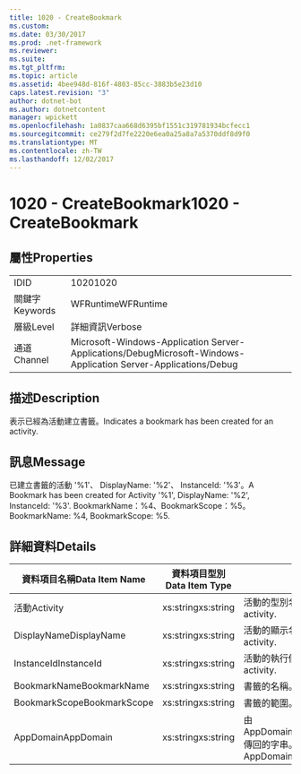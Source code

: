 ```yaml
---
title: 1020 - CreateBookmark
ms.custom: 
ms.date: 03/30/2017
ms.prod: .net-framework
ms.reviewer: 
ms.suite: 
ms.tgt_pltfrm: 
ms.topic: article
ms.assetid: 4bee948d-816f-4803-85cc-3883b5e23d10
caps.latest.revision: "3"
author: dotnet-bot
ms.author: dotnetcontent
manager: wpickett
ms.openlocfilehash: 1a0837caa668d6395bf1551c319781934bcfecc1
ms.sourcegitcommit: ce279f2d7fe2220e6ea0a25a8a7a5370ddf8d9f0
ms.translationtype: MT
ms.contentlocale: zh-TW
ms.lasthandoff: 12/02/2017
---
```

# <a name="1020---createbookmark"></a><span data-ttu-id="22993-102">1020 - CreateBookmark</span><span class="sxs-lookup"><span data-stu-id="22993-102">1020 - CreateBookmark</span></span>
## <a name="properties"></a><span data-ttu-id="22993-103">屬性</span><span class="sxs-lookup"><span data-stu-id="22993-103">Properties</span></span>  
  
|||  
|-|-|  
|<span data-ttu-id="22993-104">ID</span><span class="sxs-lookup"><span data-stu-id="22993-104">ID</span></span>|<span data-ttu-id="22993-105">1020</span><span class="sxs-lookup"><span data-stu-id="22993-105">1020</span></span>|  
|<span data-ttu-id="22993-106">關鍵字</span><span class="sxs-lookup"><span data-stu-id="22993-106">Keywords</span></span>|<span data-ttu-id="22993-107">WFRuntime</span><span class="sxs-lookup"><span data-stu-id="22993-107">WFRuntime</span></span>|  
|<span data-ttu-id="22993-108">層級</span><span class="sxs-lookup"><span data-stu-id="22993-108">Level</span></span>|<span data-ttu-id="22993-109">詳細資訊</span><span class="sxs-lookup"><span data-stu-id="22993-109">Verbose</span></span>|  
|<span data-ttu-id="22993-110">通道</span><span class="sxs-lookup"><span data-stu-id="22993-110">Channel</span></span>|<span data-ttu-id="22993-111">Microsoft-Windows-Application Server-Applications/Debug</span><span class="sxs-lookup"><span data-stu-id="22993-111">Microsoft-Windows-Application Server-Applications/Debug</span></span>|  
  
## <a name="description"></a><span data-ttu-id="22993-112">描述</span><span class="sxs-lookup"><span data-stu-id="22993-112">Description</span></span>  
 <span data-ttu-id="22993-113">表示已經為活動建立書籤。</span><span class="sxs-lookup"><span data-stu-id="22993-113">Indicates a bookmark has been created for an activity.</span></span>  
  
## <a name="message"></a><span data-ttu-id="22993-114">訊息</span><span class="sxs-lookup"><span data-stu-id="22993-114">Message</span></span>  
 <span data-ttu-id="22993-115">已建立書籤的活動 '%1'、 DisplayName: '%2'、 InstanceId: '%3'。</span><span class="sxs-lookup"><span data-stu-id="22993-115">A Bookmark has been created for Activity '%1', DisplayName: '%2', InstanceId: '%3'.</span></span>  <span data-ttu-id="22993-116">BookmarkName：%4、BookmarkScope：%5。</span><span class="sxs-lookup"><span data-stu-id="22993-116">BookmarkName: %4, BookmarkScope: %5.</span></span>  
  
## <a name="details"></a><span data-ttu-id="22993-117">詳細資料</span><span class="sxs-lookup"><span data-stu-id="22993-117">Details</span></span>  
  
|<span data-ttu-id="22993-118">資料項目名稱</span><span class="sxs-lookup"><span data-stu-id="22993-118">Data Item Name</span></span>|<span data-ttu-id="22993-119">資料項目型別</span><span class="sxs-lookup"><span data-stu-id="22993-119">Data Item Type</span></span>|<span data-ttu-id="22993-120">描述</span><span class="sxs-lookup"><span data-stu-id="22993-120">Description</span></span>|  
|--------------------|--------------------|-----------------|  
|<span data-ttu-id="22993-121">活動</span><span class="sxs-lookup"><span data-stu-id="22993-121">Activity</span></span>|<span data-ttu-id="22993-122">xs:string</span><span class="sxs-lookup"><span data-stu-id="22993-122">xs:string</span></span>|<span data-ttu-id="22993-123">活動的型別名稱。</span><span class="sxs-lookup"><span data-stu-id="22993-123">The type name of the activity.</span></span>|  
|<span data-ttu-id="22993-124">DisplayName</span><span class="sxs-lookup"><span data-stu-id="22993-124">DisplayName</span></span>|<span data-ttu-id="22993-125">xs:string</span><span class="sxs-lookup"><span data-stu-id="22993-125">xs:string</span></span>|<span data-ttu-id="22993-126">活動的顯示名稱。</span><span class="sxs-lookup"><span data-stu-id="22993-126">The display name of the activity.</span></span>|  
|<span data-ttu-id="22993-127">InstanceId</span><span class="sxs-lookup"><span data-stu-id="22993-127">InstanceId</span></span>|<span data-ttu-id="22993-128">xs:string</span><span class="sxs-lookup"><span data-stu-id="22993-128">xs:string</span></span>|<span data-ttu-id="22993-129">活動的執行個體 ID。</span><span class="sxs-lookup"><span data-stu-id="22993-129">The instance id of the activity.</span></span>|  
|<span data-ttu-id="22993-130">BookmarkName</span><span class="sxs-lookup"><span data-stu-id="22993-130">BookmarkName</span></span>|<span data-ttu-id="22993-131">xs:string</span><span class="sxs-lookup"><span data-stu-id="22993-131">xs:string</span></span>|<span data-ttu-id="22993-132">書籤的名稱。</span><span class="sxs-lookup"><span data-stu-id="22993-132">The name of the bookmark.</span></span>|  
|<span data-ttu-id="22993-133">BookmarkScope</span><span class="sxs-lookup"><span data-stu-id="22993-133">BookmarkScope</span></span>|<span data-ttu-id="22993-134">xs:string</span><span class="sxs-lookup"><span data-stu-id="22993-134">xs:string</span></span>|<span data-ttu-id="22993-135">書籤的範圍。</span><span class="sxs-lookup"><span data-stu-id="22993-135">The scope of the bookmark.</span></span>|  
|<span data-ttu-id="22993-136">AppDomain</span><span class="sxs-lookup"><span data-stu-id="22993-136">AppDomain</span></span>|<span data-ttu-id="22993-137">xs:string</span><span class="sxs-lookup"><span data-stu-id="22993-137">xs:string</span></span>|<span data-ttu-id="22993-138">由 AppDomain.CurrentDomain.FriendlyName 傳回的字串。</span><span class="sxs-lookup"><span data-stu-id="22993-138">The string returned by AppDomain.CurrentDomain.FriendlyName.</span></span>|

